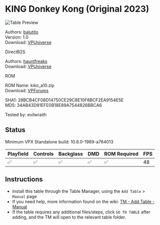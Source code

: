 ﻿# KING Donkey Kong (Original 2023)

![Table Preview](../../images/vpx-kingdonkeykong.jpg)

Authors: [balutito](https://vpuniverse.com/profile/36070-balutito/)  
Version: 1.0  
Download: [VPUniverse](https://vpuniverse.com/files/file/16462-king-donkey-kong/)

DirectB2S

Authors: [hauntfreaks](https://vpuniverse.com/profile/5216-hauntfreaks/)  
Download: [VPUniverse](https://vpuniverse.com/files/file/16495-king-donkey-kong-original-2023-alt-b2s/)

ROM

ROM Name: kiko_a10.zip  
Download: [VPForums](https://www.vpforums.org/index.php?app=downloads&showfile=8732)

SHA1: 28BCB4CF08D14750CE29C8E10F8BCF2EA9154E5E  
MD5:  34AB43D91EFE0B18E89A7544826BBCA6 

Tested by: evilwraith

## Status 

Minimum VPX Standalone build: 10.8.0-1989-a764013

| Playfield | Controls | Backglass | DMD | ROM Required | FPS | 
|-----------|----------|-----------|-----|--------------|-----|
| :white_check_mark: | :white_check_mark: | :white_check_mark: | :white_check_mark: | :white_check_mark: | 48 |

## Instructions

- Install this table through the Table Manager, using the `Add Table` > `Manual` page
- If you need help, more information found on the wiki: [TM - Add Table - Manual](https://github.com/LegendsUnchained/vpx-standalone-alp4k/wiki/%5B04%5D-%F0%9F%A7%A1-TM-%E2%80%90-Other-Features#add-table---manual)
- If the table requires any additional files/steps, click `GO TO TABLE` after adding, and the TM will open to the relevant table folder.

